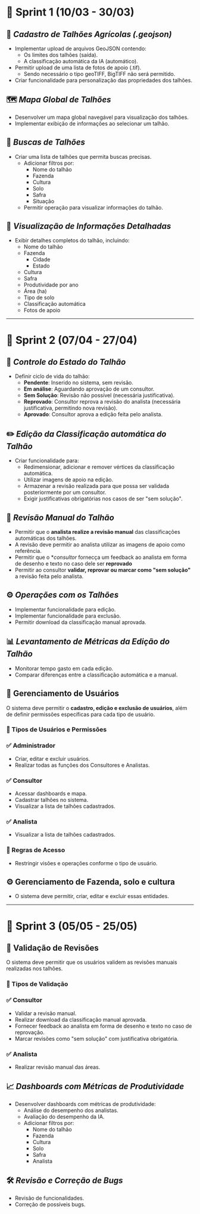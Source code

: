 # 🏁 Sprint 1 (10/03 - 30/03)

## 📌 *Cadastro de Talhões Agrícolas (.geojson)*

- Implementar upload de arquivos GeoJSON contendo:
  - Os limites dos talhões (saída).
  - A classificação automática da IA (automático).
- Permitir upload de uma lista de fotos de apoio (.tif).
  - Sendo necessário o tipo geoTIFF, BigTIFF não será permitido.
- Criar funcionalidade para personalização das propriedades dos talhões.

## 🗺️ *Mapa Global de Talhões*

- Desenvolver um mapa global navegável para visualização dos talhões.
- Implementar exibição de informações ao selecionar um talhão.

## 🔎 *Buscas de Talhões*

- Criar uma lista de talhões que permita buscas precisas.
  - Adicionar filtros por:
    - Nome do talhão
    - Fazenda
    - Cultura
    - Solo
    - Safra
    - Situação
  - Permitir operação para visualizar informações do talhão.

## 📄 *Visualização de Informações Detalhadas*

- Exibir detalhes completos do talhão, incluindo:
  - Nome do talhão
  - Fazenda
    - Cidade
    - Estado
  - Cultura
  - Safra
  - Produtividade por ano
  - Área (ha)
  - Tipo de solo
  - Classificação automática
  - Fotos de apoio

---

# 🏁 Sprint 2 (07/04 - 27/04)

## 🔄 *Controle do Estado do Talhão*

- Definir ciclo de vida do talhão:
  - **Pendente**: Inserido no sistema, sem revisão.
  - **Em análise**: Aguardando aprovação de um consultor.
  - **Sem Solução**: Revisão não possível (necessária justificativa).
  - **Reprovado**: Consultor reprova a revisão do analista (necessária justificativa, permitindo nova revisão).
  - **Aprovado**: Consultor aprova a edição feita pelo analista.

## ✏️ *Edição da Classificação automática do Talhão*

- Criar funcionalidade para:
  - Redimensionar, adicionar e remover vértices da classificação automática.
  - Utilizar imagens de apoio na edição.
  - Armazenar a revisão realizada para que possa ser validada posteriormente por um consultor.
  - Exigir justificativas obrigatórias nos casos de ser "sem solução".
 
## 🧐 *Revisão Manual do Talhão*

- Permitir que o **analista realize a revisão manual** das classificações automáticas dos talhões.
- A revisão deve permitir ao analista utilizar as imagens de apoio como referência.
- Permitir que o **consultor* fornecça um feedback ao analista em forma de desenho e texto no caso dele ser **reprovado**
- Permitir ao consultor **validar, reprovar ou marcar como "sem solução"** a revisão feita pelo analista.


## ⚙️ *Operações com os Talhões*

- Implementar funcionalidade para edição.
- Implementar funcionalidade para exclusão.
- Permitir download da classificação manual aprovada.

## 📊 *Levantamento de Métricas da Edição do Talhão*

- Monitorar tempo gasto em cada edição.
- Comparar diferenças entre a classificação automática e a manual.

## 👥 Gerenciamento de Usuários

O sistema deve permitir o **cadastro, edição e exclusão de usuários**, além de definir permissões específicas para cada tipo de usuário.

### 📌 Tipos de Usuários e Permissões

### ✅ Administrador  
- Criar, editar e excluir usuários.  
- Realizar todas as funções dos Consultores e Analistas.  

### ✅ Consultor  
- Acessar dashboards e mapa.  
- Cadastrar talhões no sistema.  
- Visualizar a lista de talhões cadastrados.  

### ✅ Analista  
- Visualizar a lista de talhões cadastrados.  

### 📌 Regras de Acesso  
- Restringir visões e operações conforme o tipo de usuário.

## ⚙️ Gerenciamento de Fazenda, solo e cultura
- O sistema deve permitir, criar, editar e excluir essas entidades.

---

# 🏁 Sprint 3 (05/05 - 25/05)

## 👥 Validação de Revisões

O sistema deve permitir que os usuários validem as revisões manuais realizadas nos talhões.

### 📌 Tipos de Validação

### ✅ Consultor  
- Validar a revisão manual.  
- Realizar download da classificação manual aprovada.  
- Fornecer feedback ao analista em forma de desenho e texto no caso de reprovação.  
- Marcar revisões como "sem solução" com justificativa obrigatória.  

### ✅ Analista  
- Realizar revisão manual das áreas.  

## 📈 *Dashboards com Métricas de Produtividade*

- Desenvolver dashboards com métricas de produtividade:
  - Análise do desempenho dos analistas.
  - Avaliação do desempenho da IA.
  - Adicionar filtros por:
    - Nome do talhão
    - Fazenda
    - Cultura
    - Solo
    - Safra
    - Analista

## 🛠️ *Revisão e Correção de Bugs*

- Revisão de funcionalidades.
- Correção de possíveis bugs.
